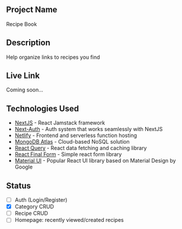 ## Project Name

Recipe Book

## Description

Help organize links to recipes you find

## Live Link

Coming soon...

## Technologies Used

-   [NextJS](https://nextjs.org/) - React Jamstack framework
-   [Next-Auth](https://next-auth.js.org/) - Auth system that works seamlessly with NextJS
-   [Netlify](https://www.netlify.com/) - Frontend and serverless function hosting
-   [MongoDB Atlas](https://www.mongodb.com/atlas) - Cloud-based NoSQL solution
-   [React Query](https://react-query.tanstack.com/) - React data fetching and caching library
-   [React Final Form](https://final-form.org/react) - Simple react form library
-   [Material UI](https://mui.com/) - Popular React UI library based on Material Design by Google

## Status

-   [ ] Auth (Login/Register)
-   [x] Category CRUD
-   [ ] Recipe CRUD
-   [ ] Homepage: recently viewed/created recipes
